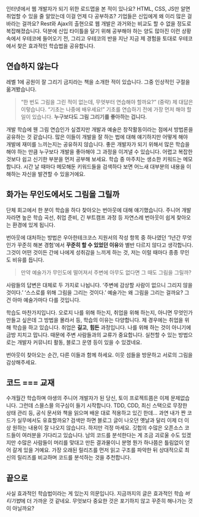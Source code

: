 인터넷에서 웹 개발자가 되기 위한 로드맵을 본 적이 있나요? HTML, CSS, JS만 알면 취업할 수 있을 줄 알았는데 이걸 언제 다 공부하죠? 기업들은 신입에게 왜 이리 많은 걸 바라는 걸까요? Rest와 Ajax의 출현으로 웹 개발은 과거와는 비교도 할 수 없을 정도로 복잡해졌습니다. 덕분에 신입 타이틀을 달기 위해 공부해야 하는 양도 많아진 이런 상황 속에서 우테코에 들어오기 전, 그리고 우테코의 반을 지난 지금 제 경험을 토대로 우테코에서 찾은 효과적인 학습법을 공유합니다.

## 연습하지 않는다

레벨 1에 공원이 잘 그리기 금지라는 책을 소개한 적이 있습니다. 그중 인상적인 구절을 옮겨봤습니다.

> “한 번도 그림을 그린 적이 없는데, 무엇부터 연습해야 할까요?” (중략) 제 대답은 이렇습니다. “기초는 나중에 배우세요!” 기초를 연습하기 전에 가장 먼저 해야 할 일이 있습니다. **누구보다도 그림 그리기를 좋아하는 겁니다.**

개발 학습에 웬 그림 연습인가 싶겠지만 개발과 예술은 창작활동이라는 점에서 방법론을 공유하는 것 같습니다. 많은 이들이 개발을 잘 하는 법에 대해 얘기하지만 어떻게 해야 개발에 재미를 느끼는지는 공유하지 않습니다. 좋은 개발자가 되기 위해서 많은 학습을 해야 하는 만큼 누구보다 개발을 좋아해야 그 과정을 이겨낼 수 있습니다. 어렵고 복잡한 것보다 쉽고 신기한 부분을 먼저 공부해 보세요. 학습 중 마주치는 생소한 키워드는 메모합니다. 시간 날 때마다 메모해둔 키워드들을 검색하다 보면 어느새 대부분의 내용을 이해하는 자신을 발견할 수 있을거에요.

## **화가는 무인도에서도 그림을 그릴까**

단체 회고에서 한 분이 학습을 하다 찾아오는 번아웃에 대해 얘기했습니다. 주니어 개발자라면 높은 학습 곡선, 취업 준비, 긴 부트캠프 과정 등 자연스레 번아웃이 쉽게 찾아오는 환경에 있게 됩니다.

번아웃에 대처하는 방법은 우아한테크코스 지원서의 작성 항목 중 하나였던 ‘1년간 무엇인가 꾸준히 해본 경험’에서 **꾸준히 할 수 있었던 이유**와 별반 다르지 않다고 생각합니다. 그것이 어떤 것이든 간에 나에게 성취감을 느끼게 하는 것, 저는 이럴 때마다 종종 무인도 비유를 듭니다.

> 만약 예술가가 무인도에 떨어져서 주변에 아무도 없다면 그 때도 그림을 그릴까?

사람들의 답변은 대체로 두 가지로 나뉩니다. ‘주변에 감상할 사람이 없으니 그리지 않을 것이다.’ ‘스스로를 위해 그림을 그리는 것이다.’ 예술가는 왜 그림을 그리는 걸까요? 그건 아마 예술가마다 다를 것입니다.

학습도 마찬가지입니다. 오로지 나를 위해 하는지, 취업을 위해 하는지, 아니면 무엇인가 만들고 싶은데 그 방법을 몰라서 등, 학습의 이유는 다양합니다. 제 경우에는 취업을 위해 학습을 하고 있습니다. 취업은 **길고**, **힘든** 과정입니다. 나를 위해 하는 것이 아니기에 금방 지치고 맙니다. 때문에 주변 사람들과의 교류가 중요합니다. 실천할 수 있는 방법으로는 개발자 커뮤니티 활동, 블로그 운영 등이 있을 수 있겠네요.

번아웃이 찾아오는 순간, 다른 이들과 함께 하세요. 이웃 섬들을 방문하고 서로의 그림을 감상해주세요.

## 코드 === 교재

수개월간 학습하며 야생의 주니어 개발자가 된 당신, 토이 프로젝트쯤은 이제 문제없습니다. 그런데 스믈스믈 의구심이 들기 시작합니다. TDD, CDD, 최신 스택으로 무장한 상태 관리 등, 공식 문서와 책을 읽으며 배운 대로 적용하고 있긴 한데… 과연 내가 짠 코드가 실무에서도 유효할까요? 검색만 하면 블로그 글이 나오던 옛날과 달리 이제 더 이상 원하는 내용이 잘 나오지 않습니다. 하지만 걱정 마세요. 깃헙의 수많은 오픈소스 코드들이 여러분을 기다리고 있습니다. 남의 코드를 분석한다는 게 조금 괴로울 수도 있겠지만 수많은 사람들이 머리를 맞대고 만든 결과물이니 분명 뭔가 하나쯤은 틀림없이 얻어 갈게 있을 거예요. 가장 오래된 릴리즈를 먼저 읽고 구조를 파악한 뒤 상대적으로 최신의 릴리즈를 비교하며 코드를 분석하는 것을 추천합니다.

## 끝으로

사실 효과적인 학습법이라는 게 있는지 의문입니다. 지금까지의 글은 효과적인 학습 *버티기법*에 더 가까운 것 같네요. 무엇보다 중요한 것은 포기하지 않고 꾸준히 해나가는 것이 아닐까요?
